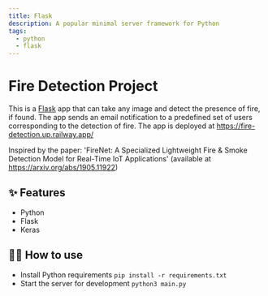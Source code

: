 ```yaml
---
title: Flask
description: A popular minimal server framework for Python
tags:
  - python
  - flask
---
```


# Fire Detection Project

This is a [Flask](https://flask.palletsprojects.com/en/1.1.x/) app that can take any image and detect the presence of fire, if found. The app sends an email notification to a predefined set of users corresponding to the detection of fire.
The app is deployed at https://fire-detection.up.railway.app/

Inspired by the paper: 'FireNet: A Specialized Lightweight Fire & Smoke Detection Model for Real-Time IoT Applications' (available at  https://arxiv.org/abs/1905.11922)


## ✨ Features

- Python
- Flask
- Keras

## 💁‍♀️ How to use

- Install Python requirements `pip install -r requirements.txt`
- Start the server for development `python3 main.py`
